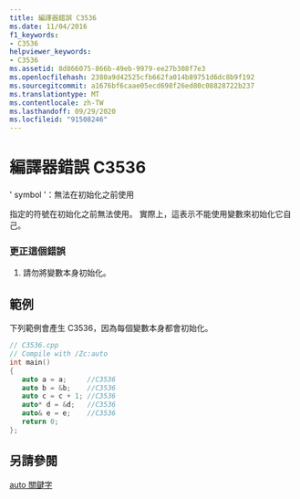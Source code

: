 ```yaml
---
title: 編譯器錯誤 C3536
ms.date: 11/04/2016
f1_keywords:
- C3536
helpviewer_keywords:
- C3536
ms.assetid: 8d866075-866b-49eb-9979-ee27b308f7e3
ms.openlocfilehash: 2380a9d42525cfb662fa014b89751d6dc8b9f192
ms.sourcegitcommit: a1676bf6caae05ecd698f26ed80c08828722b237
ms.translationtype: MT
ms.contentlocale: zh-TW
ms.lasthandoff: 09/29/2020
ms.locfileid: "91508246"
---
```

# <a name="compiler-error-c3536"></a>編譯器錯誤 C3536

' symbol '：無法在初始化之前使用

指定的符號在初始化之前無法使用。 實際上，這表示不能使用變數來初始化它自己。

### <a name="to-correct-this-error"></a>更正這個錯誤

1. 請勿將變數本身初始化。

## <a name="example"></a>範例

下列範例會產生 C3536，因為每個變數本身都會初始化。

```cpp
// C3536.cpp
// Compile with /Zc:auto
int main()
{
   auto a = a;     //C3536
   auto b = &b;    //C3536
   auto c = c + 1; //C3536
   auto* d = &d;   //C3536
   auto& e = e;    //C3536
   return 0;
};
```

## <a name="see-also"></a>另請參閱

[auto 關鍵字](../../cpp/auto-cpp.md)
